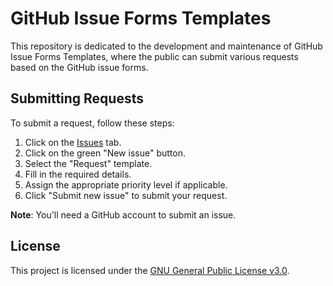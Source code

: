 # GitHub Issue Forms Templates
This repository is dedicated to the development and maintenance of GitHub Issue Forms Templates, where the public can submit various requests based on the GitHub issue forms.

## Submitting Requests

To submit a request, follow these steps:


1. Click on the [Issues](../../issues) tab.
2. Click on the green "New issue" button.
3. Select the "Request" template.
4. Fill in the required details.
5. Assign the appropriate priority level if applicable.
6. Click "Submit new issue" to submit your request.


**Note**:  You'll need a GitHub account to submit an issue.


## License

This project is licensed under the [GNU General Public License v3.0](LICENSE).

<!-- This is commented out. 

## Contributing

We welcome contributions from the community to help improve and maintain the Forms. If you're interested in contributing, please see our [Contributing Guidelines](CONTRIBUTING.md) for more information.

## Issue Tracker

If you encounter any bugs, have suggestions for improvements, please open an issue on our [Issue Tracker](../../issues).
##To-Do: 

- Rename the project to be OpenSource FactCheck. 

-Move the repository to be independent 

- Moving the site towards https://docusaurus.io/docs or  https://www.sphinx-doc.org then usine Github page integration or the likings 

##I'm starting an OpenSource FactCheck team

Creating an open-source fact-checking platform on GitHub is a great idea. Here's how you could approach it:

## Set up a GitHub Repository

1. Create a new public repository on GitHub for your fact-checking project.
2. Add a README file explaining the project's goals, guidelines for contributions, and how to get involved.
3. Create separate directories or folders for different aspects like resources, questions, analysis, and website content.

## Collaborate on Resources and Questions

1. Encourage community members to submit resources (articles, studies, reports) by creating new issues or pull requests in the designated resources folder.
2. Similarly, allow users to submit fact-checking questions or claims as issues in the questions folder.
3. Use labels and milestones to categorize and prioritize submissions.

## Conduct Research and Analysis

1. Assign researchers or volunteers to investigate the submitted questions or claims.
2. Researchers can create new branches, conduct their analysis, and submit their findings as pull requests in the analysis folder.
3. Implement a review process where other researchers or moderators can review and approve the analysis before merging into the main branch.

## Publish Approved Content

1. Create a separate folder or branch for the website content.
2. After an analysis is approved, create a new file or update an existing one in the website content folder with the approved analysis and relevant information.
3. Use GitHub Pages or integrate with a static site generator like Jekyll or Hugo to build and publish the website directly from the GitHub repository.

## Additional Tips

- Use GitHub's built-in features like issues, pull requests, and discussions to facilitate collaboration and communication.
- Implement contribution guidelines and a code of conduct to maintain a respectful and productive environment.
- Consider using project boards or kanban boards to track the progress of submissions and analyses.
- Encourage community participation by promoting the project on relevant forums, social media, and other platforms.[1][2][3][4]

By leveraging GitHub's collaboration features and the open-source community, you can build a transparent and collaborative fact-checking platform where researchers can work together, and the approved content can be easily published to a website.

Citations:
[1] yuxiaw/Factcheck-GPT: Fact-Checking the Output of ... - GitHub https://github.com/yuxiaw/factcheck-gpt
[2] fact-check · GitHub Topics https://github.com/topics/fact-check
[3] fact-checking · GitHub Topics https://github.com/topics/fact-checking
[4] Libr-AI/OpenFactVerification: Loki: Open-source solution ... - GitHub https://github.com/Libr-AI/OpenFactVerification
[5] Loki: An open-source tool for fact verification - Hacker News https://news.ycombinator.com/item?id=39951571

##

Here are some best practices for managing a community-driven fact-checking project on GitHub:

## Leverage GitHub's Collaboration Features

1. Use issues to allow community members to submit fact-checking questions or claims that need verification.[1][2][3]
2. Encourage researchers to conduct analyses by creating pull requests in a designated analysis folder.[1]
3. Implement a review process where other researchers or moderators can review and approve analyses before merging.[1]

## Foster Community Engagement

1. Create clear guidelines and a code of conduct to maintain a respectful and productive environment.[1][4]
2. Promote the project on relevant forums, social media, and platforms to attract contributors.[1]
3. Leverage translations by community members to make fact-checks accessible in multiple languages.[1]

## Maintain Organization and Transparency

1. Use separate folders or branches for resources, questions, analyses, and website content.[1]
2. Implement labels, milestones, and project boards to categorize and track submissions and progress.[1][4]
3. Encourage community participation by sharing project updates and maintaining clear documentation.[1][4]

## Automate Processes

1. Configure built-in GitHub workflows to automatically update item statuses or archive completed tasks.[4]
2. Explore GitHub Actions and the GraphQL API to automate routine project management tasks.[4]
3. Integrate with static site generators to publish approved content directly from the repository.[1]

## Prioritize Quality and Sustainability

1. Assign dedicated researchers or volunteers to investigate claims and conduct thorough analyses.[1]
2. Implement strategies for long-term community support and project sustainability.[1]
3. Break down large tasks into smaller, manageable issues to enable parallel work and easier reviews.[4]

By leveraging GitHub's collaboration features, fostering community engagement, maintaining organization and transparency, automating processes, and prioritizing quality and sustainability, you can effectively manage a community-driven fact-checking project on GitHub.

Citations:
[1] Best practices for engaging citizens with fact-checking - Factcheck.bg https://factcheck.bg/en/best-practices-for-engaging-citizens-with-fact-checking/
[2] fact-checking · GitHub Topics https://github.com/topics/fact-checking
[3] fact-check · GitHub Topics https://github.com/topics/fact-check
[4] Best practices for Projects - GitHub Docs https://docs.github.com/en/issues/planning-and-tracking-with-projects/learning-about-projects/best-practices-for-projects
[5] Recommended Practices for Hosting and Managing Open Source ... https://www.linuxfoundation.org/research/hosting-os-projects-on-github


-->
